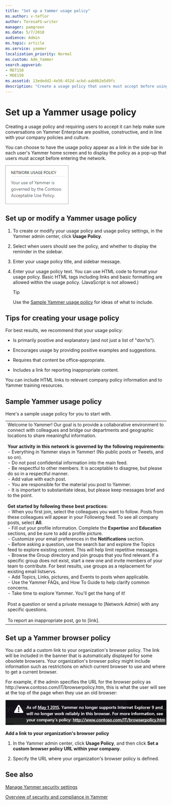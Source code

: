 ```yaml
---
title: "Set up a Yammer usage policy"
ms.author: v-teflor
author: TeresaFG-writer
manager: pamgreen
ms.date: 5/7/2018
audience: Admin
ms.topic: article
ms.service: yammer
localization_priority: Normal
ms.custom: Adm_Yammer
search.appverid: 
- MET150
- MOE150
ms.assetid: 13ededd2-4e56-452d-acbd-aab0b2e5d9fc
description: "Create a usage policy that users must accept before using Yammer."
---
```


# Set up a Yammer usage policy

Creating a usage policy and requiring users to accept it can help make sure conversations on Yammer Enterprise are positive, constructive, and in line with your company policies and culture. 
  
You can choose to have the usage policy appear as a link in the side bar in each user's Yammer home screen and to display the policy as a pop-up that users must accept before entering the network. 
  
![The usage policy is displayed on the right sidebar](../media/f80d122b-f7dd-4b14-9981-7d3deb04646e.png)
  
## Set up or modify a Yammer usage policy

1. To create or modify your usage policy and usage policy settings, in the Yammer admin center, click **Usage Policy**. 
    
2. Select when users should see the policy, and whether to display the reminder in the sidebar.
    
3. Enter your usage policy title, and sidebar message. 
    
4. Enter your usage policy text. You can use HTML code to format your usage policy. Basic HTML tags including links and basic formatting are allowed within the usage policy. (JavaScript is not allowed.) 
    
    > [!TIP]
    > Use the [Sample Yammer usage policy](set-up-a-usage-policy.md#SampleUsePolicy) for ideas of what to include. 
  
## Tips for creating your usage policy

For best results, we recommend that your usage policy:
  
- Is primarily positive and explanatory (and not just a list of "don'ts").
    
- Encourages usage by providing positive examples and suggestions.
    
- Requires that content be office‐appropriate.
    
- Includes a link for reporting inappropriate content.
    
You can include HTML links to relevant company policy information and to Yammer training resources.
  
## Sample Yammer usage policy
<a name="SampleUsePolicy"> </a>

Here's a sample usage policy for you to start with.
  
||
|:-----|
| Welcome to Yammer! Our goal is to provide a collaborative environment to connect with colleagues and bridge our departments and geographic locations to share meaningful information.  <br/><br> **Your activity in this network is governed by the following requirements:**<br>- Everything in Yammer stays in Yammer! (No public posts or Tweets, and so on).<br>- Do not post confidential information into the main feed.<br>- Be respectful to other members. It is acceptable to disagree, but please do so in a respectful manner.<br>- Add value with each post. <br>- You are responsible for the material you post to Yammer.<br>- It is important to substantiate ideas, but please keep messages brief and to the point.<br><br>**Get started by following these best practices:**<br>- When you first join, select the colleagues you want to follow. Posts from these colleagues will appear in your Following feed. To see all company posts, select **All**.<br>- Fill out your profile information. Complete the **Expertise** and **Education** sections, and be sure to add a profile picture.<br>- Customize your email preferences in the **Notifications** section.<br>- Before asking a question, use the search bar and explore the Topics feed to explore existing content. This will help limit repetitive messages.<br>- Browse the Group directory and join groups that you find relevant. If a specific group does not exist, start a new one and invite members of your team to contribute. For best results, use groups as a replacement for existing email listservs.<br>- Add Topics, Links, pictures, and Events to posts when applicable.<br>- Use the Yammer FAQs, and How To Guide to help clarify common concerns.<br>- Take time to explore Yammer. You'll get the hang of it!<br><br>Post a question or send a private message to [Network Admin] with any specific questions.<br><br> To report an inappropriate post, go to [link].  <br/> |
   
<a name="BrowserPolicy"> </a>
## Set up a Yammer browser policy

You can add a custom link to your organization's browser policy. The link will be included in the banner that is automatically displayed for some obsolete browsers. Your organization's browser policy might include information such as restrictions on which current browser to use and where to get a current browser.
  
 For example, if the admin specifies the URL for the browser policy as http&#58;//www&#46;contoso&#46;com/IT/browserpolicy&#46;htm, this is what the user will see at the top of the page when they use an old browser: 
  
![Example of custom browser policy URL in obsolete browser notification](../media/54b99150-36a7-496e-bb27-2bd03786517c.png)
  
 **Add a link to your organization's browser policy**
  
1. In the Yammer admin center, click **Usage Policy**, and then click **Set a custom browser policy URL within your company**. 
    
2. Specify the URL where your organization's browser policy is defined.
    
## See also

[Manage Yammer security settings](yammer-security-settings.md)
  
[Overview of security and compliance in Yammer](security-and-compliance.md)

